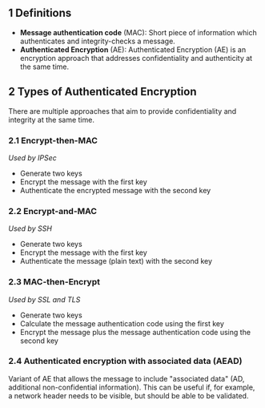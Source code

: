 ## 1 Definitions
- **Message authentication code** (MAC): Short piece of information which authenticates and integrity-checks a message.
- **Authenticated Encryption** (AE): Authenticated Encryption (AE) is an encryption approach that addresses confidentiality and authenticity at the same time.

## 2 Types of Authenticated Encryption
 There are multiple approaches that aim to provide confidentiality and integrity at the same time.

### 2.1 Encrypt-then-MAC
_Used by IPSec_
- Generate two keys
- Encrypt the message with the first key
- Authenticate the encrypted message with the second key

### 2.2 Encrypt-and-MAC
_Used by SSH_
- Generate two keys
- Encrypt the message with the first key
- Authenticate the message (plain text) with the second key

### 2.3 MAC-then-Encrypt
_Used by SSL and TLS_
- Generate two keys
- Calculate the message authentication code using the first key
- Encrypt the message plus the message authentication code using the second key

### 2.4 Authenticated encryption with associated data (AEAD)
Variant of AE that allows the message to include "associated data" (AD, additional non-confidential information). This can be useful if, for example, a network header needs to be visible, but should be able to be validated.
